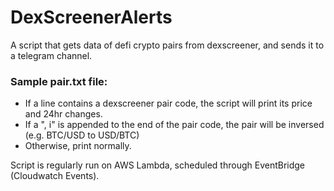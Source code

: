 # DexScreenerAlerts
A script that gets data of defi crypto pairs from dexscreener, and sends it to a telegram channel.

### Sample pair.txt file:

- If a line contains a dexscreener pair code, the script will print its price and 24hr changes.
- If a ", i" is appended to the end of the pair code, the pair will be inversed (e.g. BTC/USD to USD/BTC)
- Otherwise, print normally.

Script is regularly run on AWS Lambda, scheduled through EventBridge (Cloudwatch Events).

